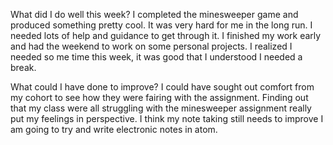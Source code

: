 What did I do well this week?
I completed the minesweeper game and produced something pretty cool. It was very hard for me in the long run.
I needed lots of help and guidance to get through it. I finished my work early and had the weekend to work on some
personal projects. I realized I needed so me time this week, it was good that I understood I needed a break.


What could I have done to improve?
I could have sought out comfort from my cohort to see how they were fairing with the assignment. Finding out that my class were all struggling with the minesweeper assignment really put my feelings in perspective. I think my note taking still needs to improve I am going to try and write electronic notes in atom.
